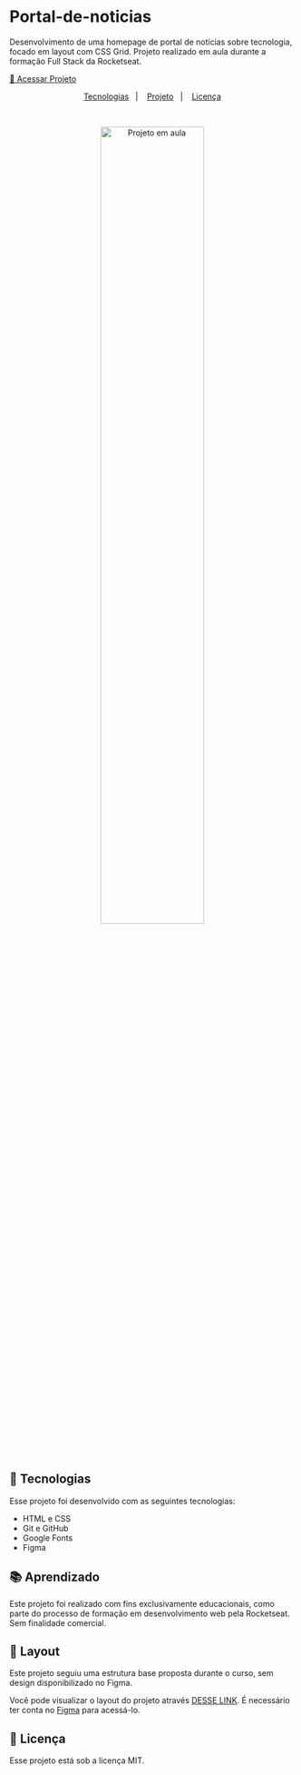 # Portal-de-noticias
Desenvolvimento de uma homepage de portal de notícias sobre tecnologia, focado em layout com CSS Grid. Projeto realizado em aula durante a formação Full Stack da Rocketseat.

 <a href="https://leonardobruchez.github.io/Portal-de-noticias/">🔗 Acessar Projeto</a>
<p align="center">
  <a href="#-tecnologias">Tecnologias</a>&nbsp;&nbsp;&nbsp;|&nbsp;&nbsp;&nbsp;
  <a href="https://leonardobruchez.github.io/Portal-de-noticias/" target_blank>Projeto</a>&nbsp;&nbsp;&nbsp;|&nbsp;&nbsp;&nbsp;
  <a href="#memo-licença">Licença</a>
</p>
<br>
<a href="https://www.figma.com/community/file/1362166020452569562" target="_blank">
  <p align="center">
    <img 
      alt="Projeto em aula" 
      src="assets/Portal de notícias.png" 
      width="60%">
  </p>
</a>


## 🚀 Tecnologias

Esse projeto foi desenvolvido com as seguintes tecnologias:

- HTML e CSS
- Git e GitHub
- Google Fonts
- Figma

## 📚 Aprendizado

Este projeto foi realizado com fins exclusivamente educacionais, como parte do processo de formação em desenvolvimento web pela Rocketseat. Sem finalidade comercial.

## 🔖 Layout

Este projeto seguiu uma estrutura base proposta durante o curso, sem design disponibilizado no Figma.

Você pode visualizar o layout do projeto através [DESSE LINK](https://www.figma.com/community/file/1362166020452569562). É necessário ter conta no [Figma](https://figma.com) para acessá-lo.

## :memo: Licença

Esse projeto está sob a licença MIT.

